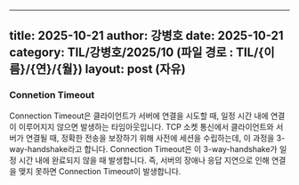  ---
 title: 2025-10-21
 author: 강병호
 date: 2025-10-21
 category: TIL/강병호/2025/10 (파일 경로 : TIL/{이름}/{연}/{월})
 layout: post (자유)
 ---

### Connetion Timeout
Connection Timeout은 클라이언트가 서버에 연결을 시도할 때, 일정 시간 내에 연결이 이루어지지 않으면 발생하는 타임아웃입니다. TCP 소켓 통신에서 클라이언트와 서버가 연결될 때, 정확한 전송을 보장하기 위해 사전에 세션을 수립하는데, 이 과정을 3-way-handshake라고 합니다. Connection Timeout은 이 3-way-handshake가 일정 시간 내에 완료되지 않을 때 발생합니다. 즉, 서버의 장애나 응답 지연으로 인해 연결을 맺지 못하면 Connection Timeout이 발생합니다.
